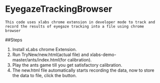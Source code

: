 # EyegazeTrackingBrowser
	This code uses xlabs chrome extension in developer mode to track and record the results of eyegaze tracking into a file using chrome browser

##Steps
1. Install xLabs chrome Extension.
2. Run TryNew/new.html(actual file) and xlabs-demo-master/ants/index.html(for calibration).
3. Play the ants game till you get satisfactory calibration.
4. The new.html file automatically starts recording the data, now to store the data to file, click the button.